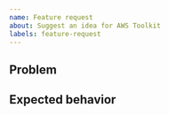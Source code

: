 ```yaml
---
name: Feature request
about: Suggest an idea for AWS Toolkit
labels: feature-request
---
```


## Problem

## Expected behavior
